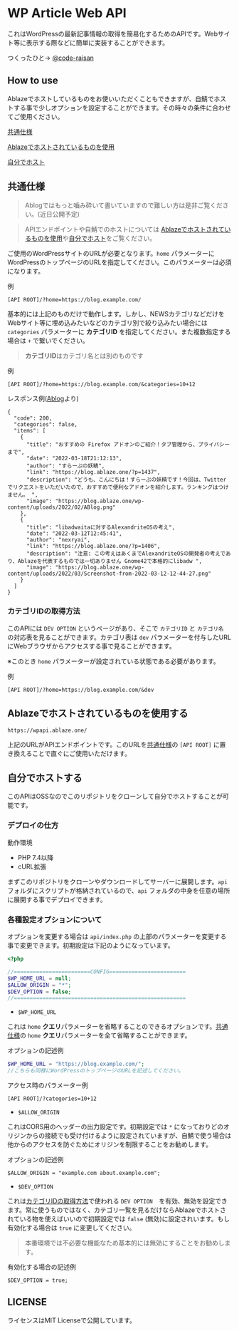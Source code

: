 # WP Article Web API
これはWordPressの最新記事情報の取得を簡易化するためのAPIです。Webサイト等に表示する際などに簡単に実装することができます。

つくったひと→ [@code-raisan](https://github.com/code-raisan)

## How to use
Ablazeでホストしているものをお使いいただくこともできますが、自鯖でホストする事で少しオプションを設定することができます。その時々の条件に合わせてご使用ください。

[共通仕様](#共通仕様)

[Ablazeでホストされているものを使用](#Ablazeでホストされているものを使用する)

[自分でホスト](#自分でホストする)

## 共通仕様
> Ablogではもっと嚙み砕いて書いていますので難しい方は是非ご覧ください。(近日公開予定)

> APIエンドポイントや自鯖でのホストについては [Ablazeでホストされているものを使用](#Ablazeでホストされているものを使用する)や[自分でホスト](#自分でホストする)をご覧ください。

ご使用のWordPressサイトのURLが必要となります。`home` パラメーターにWordPressのトップページのURLを指定してください。このパラメーターは必須になります。

例
```
[API ROOT]/?home=https://blog.example.com/
```

基本的には上記のものだけで動作します。しかし、NEWSカテゴリなどだけをWebサイト等に埋め込みたいなどのカテゴリ別で絞り込みたい場合には `categories` パラメーターに **カテゴリID** を指定してください。また複数指定する場合は `+` で繋いでください。

> **カテゴリID**はカテゴリ名とは別のものです

例
```
[API ROOT]/?home=https://blog.example.com/&categories=10+12
```

レスポンス例([Ablog](https://blog.ablaze.one)より)
```
{
  "code": 200,
  "categories": false,
  "items": [
    {
      "title": "おすすめの Firefox アドオンのご紹介！タブ管理から、プライバシーまで",
      "date": "2022-03-18T21:12:13",
      "author": "すらーぷの妖精",
      "link": "https://blog.ablaze.one/?p=1437",
      "description": "どうも、こんにちは！すらーぷの妖精です！今回は、Twitter でリクエストをいただいたので、おすすめで便利なアドオンを紹介します。ランキングはつけません。 ",
      "image": "https://blog.ablaze.one/wp-content/uploads/2022/02/ABlog.png"
    },
    {
      "title": "libadwaitaに対するAlexandriteOSの考え",
      "date": "2022-03-12T12:45:41",
      "author": "nexryai",
      "link": "https://blog.ablaze.one/?p=1406",
      "description": "注意: この考えはあくまでAlexandriteOSの開発者の考えであり、Ablazeを代表するものでは一切ありません Gnome42で本格的にlibadw ",
      "image": "https://blog.ablaze.one/wp-content/uploads/2022/03/Screenshot-from-2022-03-12-12-44-27.png"
    }
  ]
}
```

### カテゴリIDの取得方法
このAPIには `DEV OPTION` というページがあり、そこで `カテゴリID` と `カテゴリ名` の対応表を見ることができます。カテゴリ表は `dev` パラメーターを付与したURLにWebブラウザからアクセスする事で見ることができます。

※このとき `home` パラメーターが設定されている状態である必要があります。

例
```
[API ROOT]/?home=https://blog.example.com/&dev
```

## Ablazeでホストされているものを使用する
```
https://wpapi.ablaze.one/
```
上記のURLがAPIエンドポイントです。このURLを[共通仕様](#共通仕様)の `[API ROOT]` に置き換えることで直ぐにご使用いただけます。

## 自分でホストする
このAPIはOSSなのでこのリポジトリをクローンして自分でホストすることが可能です。

### デプロイの仕方
動作環境

- PHP 7.4以降
- cURL拡張

まずこのリポジトリをクローンやダウンロードしてサーバーに展開します。`api` フォルダにスクリプトが格納されているので、`api` フォルダの中身を任意の場所に展開する事でデプロイできます。

### 各種設定オプションについて
オプションを変更する場合は `api/index.php` の上部のパラメーターを変更する事で変更できます。初期設定は下記のようになっています。

```php
<?php

//========================CONFIG========================
$WP_HOME_URL = null;
$ALLOW_ORIGIN = "*";
$DEV_OPTION = false;
//======================================================

```

- `$WP_HOME_URL`

これは `home` **クエリ**パラメーターを省略することのできるオプションです。[共通仕様](#共通仕様)の `home` **クエリ**パラメーターを全て省略することができます。

オプションの記述例
```php
$WP_HOME_URL = "https://blog.example.com/";
//こちらも同様にWordPressのトップページのURLを記述してください。
```

アクセス時のパラメーター例
```
[API ROOT]/?categories=10+12
```

- `$ALLOW_ORIGIN`

これはCORS用のヘッダーの出力設定です。初期設定では `*` になっておりどのオリジンからの接続でも受け付けるように設定されていますが、自鯖で使う場合は他からのアクセスを防ぐためにオリジンを制限することをお勧めします。

オプションの記述例
```
$ALLOW_ORIGIN = "example.com about.example.com";
```

- `$DEV_OPTION`

これは[カテゴリIDの取得方法](#カテゴリIDの取得方法)で使われる `DEV OPTION`　を有効、無効を設定できます。常に使うものではなく、カテゴリ一覧を見るだけならAblazeでホストされている物を使えばいいので初期設定では `false` (無効)に設定されいます。もし有効化する場合は `true` に変更してください。

> 本番環境では不必要な機能なため基本的には無効にすることをお勧めします。

有効化する場合の記述例
```
$DEV_OPTION = true;
```

## LICENSE
ライセンスはMIT Licenseで公開しています。
